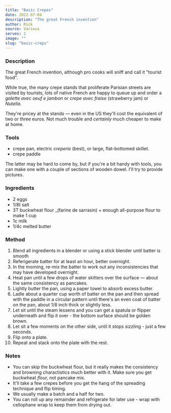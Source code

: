 ```yaml
---
title: "Basic Crepes"
date: 2022-07-04
description: "The great French invention"
author: Rick
source: Various
serves: 2
image: ""
slug: "basic-creps"
---
```

### Description

The great French invention, although pro cooks will sniff and call it "tourist food".

While true, the many crepe stands that proliferate Parisian streets are visited by tourists, lots of native French are happy to queue up and order a _galette avec oeuf e jambon_ or _crepe avec fraise_ (strawberry jam) or _Nutella_.

They're pricey at the stands &mdash; even in the US they'll cost the equivalent of two or three euros.  Not much trouble and _certainly_ much cheaper to make at home.

### Tools

- crepe pan, electric _creperie_ (best), or large, flat-bottomed skillet.
- crepe paddle

The latter may be hard to come by, but if you're a bit handy with tools, you can make one with a couple of sections of wooden dowel.  I'll try to provide pictures.

### Ingredients

- 2 eggs
- 1/8t salt
- 3T buckwheat flour _(farine de sarrasin) + enough all-purpose flour to make 1 cup
- 1c milk
- 1/4c melted butter

### Method

1. Blend all ingredients in a blender or using a stick blender until batter is smooth
1. Referigerate batter for at least an hour, better overnight.
1. In the morning, re-mix the batter to work out any inconsistencies that may have developed overnight.
1. Heat pan until a few drops of water skitters over the surface &mdash; about the same consistency as pancakes.
1. Lightly butter the pan, using a paper towel to absorb excess butter.
1. Ladle about a quarter cup worth of batter on the pan and then spread with the paddle in a circular pattern until there's an even coat of batter on the pan, about 1/8 inch thick or slightly less.
1. Let sit until the steam lessens and you can get a spatula or flipper underneath and flip it over - the bottom surface should be golden brown.
1. Let sit a few moments on the other side, until it stops sizzling - just a few seconds.
1. Flip onto a plate.
1. Repeat and stack onto the plate with the rest.

### Notes

- You can skip the buckwheat flour, but it really makes the consistency and browning charactistics much better with it.  Make sure you get buckwheat _flour,_ not pancake mix.
- It'll take a few crepes before you get the hang of the spreading technique and flip timing.
- We usually make a batch and a half for two.
- You can roll up any remainder and refrigerate for later use - wrap with cellophane wrap to keep them from drying out.
